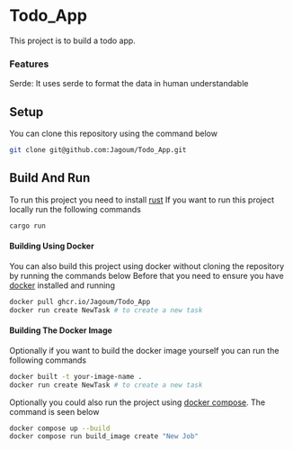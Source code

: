 # Todo_App
This project is to build a todo app.

### Features
Serde: It uses serde to format the data in human understandable

Setup
-----
You can clone this repository using the command below
```sh
git clone git@github.com:Jagoum/Todo_App.git
```

Build And Run
-------------
To run this project you need to install [rust](https://www.rust-lang.org/learn/get-started)
If you want to run this project locally run the following commands
```sh
cargo run
```
#### Building Using Docker

You can also build this project using docker without cloning the repository by 
running the commands below
Before that you need to ensure you have [docker](https://www.docker.com/) installed and running

```sh
docker pull ghcr.io/Jagoum/Todo_App
docker run create NewTask # to create a new task
```
#### Building The Docker Image 

Optionally if you want to build the docker image yourself you can run the following commands 
```sh
docker built -t your-image-name .
docker run create NewTask # to create a new task

```
Optionally you could also run the project using [docker compose](https://docs.docker.com/reference/cli/docker/compose/). The command is seen below

```sh
docker compose up --build
docker compose run build_image create "New Job"
```


